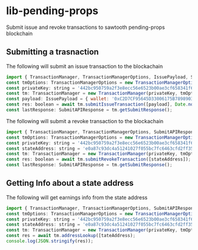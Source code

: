 # lib-pending-props

Submit issue and revoke transactions to sawtooth pending-props blockchain

## Submitting a trasnaction

The following will submit an issue transaction to the blockachain

```javascript
import { TransactionManager, TransactionManagerOptions, IssuePayload, SubmitAPIResponse } from '@younow/lib-pending-props';
const tmOptions: TransactionManagerOptions = new TransactionManagerOptions('pending-earnings', '1.0', 'earnings', '127.0.0.1', 8008, false);
const privateKey: string = '442bc950759a2f3e8ecc56e6523b00ae3cf658341f64f894a457543c98f9e313';
const tm: TransactionManager = new TransactionManager(privateKey, tmOptions);
const payload: IssuePayload = { wallet: '0xC2D7CF95645D33006175B78989035C7c9061d3F9', amount: 100 };
const res: boolean = await tm.submitIssueTransaction([payload], Date.now());
const lastResponse: SubmitAPIResponse = tm.getSubmitResponse();

```

The following will submit a revoke transaction to the blockachain

```javascript
import { TransactionManager, TransactionManagerOptions, SubmitAPIResponse } from '@younow/lib-pending-props';
const tmOptions: TransactionManagerOptions = new TransactionManagerOptions('pending-earnings', '1.0', 'earnings', '127.0.0.1', 8008, false);
const privateKey: string = '442bc950759a2f3e8ecc56e6523b00ae3cf658341f64f894a457543c98f9e313';
const stateAddress: string = 'e0a87c93dc4a51241027f055bc7fc6463cfd2ff3505534a789c6fab5aac6235762d1d7';
const tm: TransactionManager = new TransactionManager(privateKey, tmOptions);
const res: boolean = await tm.submitRevokeTransaction([stateAddress]);
const lastResponse: SubmitAPIResponse = tm.getSubmitResponse();

```

## Getting Info about a state address

The following will get earnings info from the state address

```javascript
import { TransactionManager, TransactionManagerOptions, SubmitAPIResponse } from '@younow/lib-pending-props';
const tmOptions: TransactionManagerOptions = new TransactionManagerOptions('pending-earnings', '1.0', 'earnings', '127.0.0.1', 8008, false);
const privateKey: string = '442bc950759a2f3e8ecc56e6523b00ae3cf658341f64f894a457543c98f9e313';
const stateAddress: string = 'e0a87c93dc4a51241027f055bc7fc6463cfd2ff3505534a789c6fab5aac6235762d1d7';
const tm: TransactionManager = new TransactionManager(privateKey, tmOptions);
const res = await tm.addressLookup([tateAddress);
console.log(JSON.stringify(res));

```
